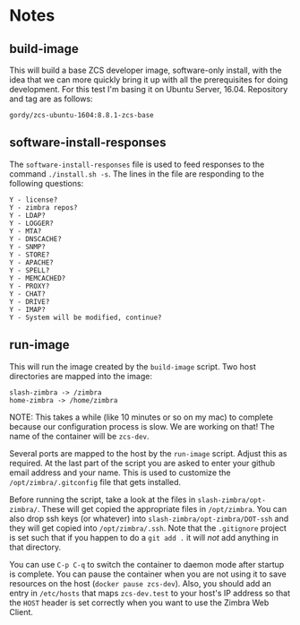 # Notes

## build-image

This will build a base ZCS developer image, software-only install, with the idea that we
can more quickly bring it up with all the prerequisites for doing development.
For this test I'm basing it on Ubuntu Server, 16.04.
Repository and tag are as follows:

    gordy/zcs-ubuntu-1604:8.8.1-zcs-base 

## software-install-responses

The `software-install-responses` file is used to feed responses to the command 
`./install.sh -s`.  The lines in the file are responding to the following
questions:

    Y - license?
    Y - zimbra repos?
    Y - LDAP?
    Y - LOGGER?
    Y - MTA?
    Y - DNSCACHE?
    Y - SNMP?
    Y - STORE?
    Y - APACHE?
    Y - SPELL?
    Y - MEMCACHED?
    Y - PROXY?
    Y - CHAT?
    Y - DRIVE?
    Y - IMAP?
    Y - System will be modified, continue?

## run-image

This will run the image created by the `build-image` script.  Two host directories are 
mapped into the image:

    slash-zimbra -> /zimbra
    home-zimbra -> /home/zimbra


NOTE: This takes a while (like 10 minutes or so on my mac) to complete because our configuration
process is slow.  We are working on that!  The name of the container will be `zcs-dev`.  

Several ports are mapped to the host by the `run-image` script. Adjust this as required.
At the last part of the script you are asked to enter your github email address and your name.
This is used to customize the `/opt/zimbra/.gitconfig` file that gets installed.

Before running the script, take a look at the files in `slash-zimbra/opt-zimbra/`.  These
will get copied the appropriate files in `/opt/zimbra`.  You can also drop ssh keys
(or whatever) into `slash-zimbra/opt-zimbra/DOT-ssh` and they will get copied into
`/opt/zimbra/.ssh`. Note that the `.gitignore` project is set such that if you 
happen to do a `git add .` it will _not_ add anything in that directory.

You can use `C-p C-q` to switch the container to daemon mode after startup is complete.
You can pause the container when you are not using it to save resources on the host (`docker pause zcs-dev`).
Also, you should add an entry in `/etc/hosts` that maps `zcs-dev.test` to your host's IP address
so that the `HOST` header is set correctly when you want to use the Zimbra Web Client.

